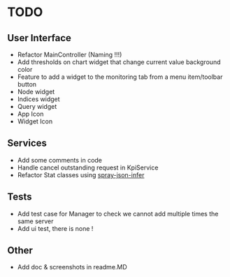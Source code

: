 TODO
====

User Interface
--------------
* Refactor MainController (Naming !!!)
* Add thresholds on chart widget that change current value background color
* Feature to add a widget to the monitoring tab from a menu item/toolbar button
* Node widget
* Indices widget
* Query widget
* App Icon
* Widget Icon

Services
--------
* Add some comments in code
* Handle cancel outstanding request in KpiService
* Refactor Stat classes using [spray-json-infer](https://github.com/jpthomasset/spray-json-infer)

Tests
-----
* Add test case for Manager to check we cannot add multiple times the same server
* Add ui test, there is none !

Other
-----
* Add doc & screenshots in readme.MD